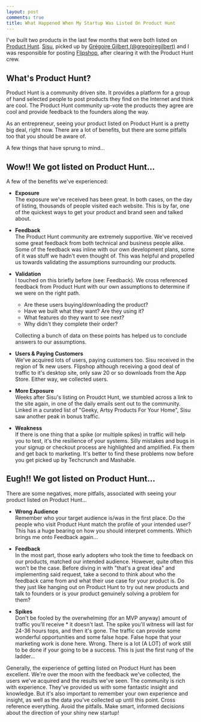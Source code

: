 ```yaml
---
layout: post
comments: true
title: What Happened When My Startup Was Listed On Product Hunt
---
```


I've built two products in the last few months that were both listed on [Product Hunt](http://producthunt.com). [Sisu](https://www.madewithsisu.com/), picked up by [Grégoire Gilbert (@gregoiregilbert)](http://twitter.com/gregoiregilbert) and I was responsible for posting [Flipshop](http://flipshop.io), after clearing it with the Product Hunt crew.

## What's Product Hunt?
Product Hunt is a community driven site. It provides a platform for a group of hand selected people to post products they find on the Internet and think are cool. The Product Hunt community up-vote the products they agree are cool and provide feedback to the founders along the way.

As an entrepreneur, seeing your product listed on Product Hunt is a pretty big deal, right now. There are a lot of benefits, but there are some pitfalls too that you should be aware of.

A few things that have sprung to mind…

## Wow!! We got listed on Product Hunt…
A few of the benefits we've experienced:

* **Exposure**  
The exposure we've received has been great. In both cases, on the day of listing, thousands of people visited each website. This is by far, one of the quickest ways to get your product and brand seen and talked about.

* **Feedback**  
The Product Hunt community are extremely supportive. We've received some great feedback from both technical and business people alike. Some of the feedback was inline with our own development plans, some of it was stuff we hadn't even thought of. This was helpful and propelled us towards validating the assumptions surrounding our products.

* **Validation**  
I touched on this briefly before (see: Feedback). We cross referenced feedback from Product Hunt with our own assumptions to determine if we were on the right path.
  * Are these users buying/downloading the product?
  * Have we built what they want? Are they using it?
  * What features do they want to see next?
  * Why didn't they complete their order?  

  Collecting a bunch of data on these points has helped us to conclude answers to our assumptions.

* **Users & Paying Customers**  
We've acquired lots of users, paying customers too. Sisu received in the region of 1k new users. Flipshop although receiving a good deal of traffic to it's desktop site, only saw 20 or so downloads from the App Store. Either way, we collected users.

* **More Exposure**  
Weeks after Sisu's listing on Proudct Hunt, we stumbled across a link to the site again, in one of the daily emails sent out to the community. Linked in a curated list of "Geeky, Artsy Products For Your Home", Sisu saw another peak in bonus traffic.

* **Weakness**  
If there is one thing that a spike (or multiple spikes) in traffic will help you to test, it's the resilience of your systems. Silly mistakes and bugs in your signup or checkout process are highlighted and amplified. Fix them and get back to marketing. It's better to find these problems now before you get picked up by Techcrunch and Mashable.

## Eugh!! We got listed on Product Hunt…
There are some negatives, more pitfalls, associated with seeing your product listed on Product Hunt…

* **Wrong Audience**  
Remember who your target audience is/was in the first place. Do the people who visit Product Hunt match the profile of your intended user? This has a huge bearing on how you should interpret comments. Which brings me onto Feedback again…

* **Feedback**  
In the most part, those early adopters who took the time to feedback on our products, matched our intended audience. However, quite often this won't be the case. Before diving in with "that's a great idea" and implementing said request, take a second to think about who the feedback came from and what their use case for your product is. Do they just like hanging out on Product Hunt to try out new products and talk to founders or is your product genuinely solving a problem for them?

* **Spikes**  
Don't be fooled by the overwhelming (for an MVP anyway) amount of traffic you'll receive * it doesn't last. The spike you'll witness will last for 24-36 hours tops, and then it's gone. The traffic can provide some wonderful opportunities and some false hope. False hope that your marketing work is done here. Wrong. There is a lot (A LOT) of work still to be done if your going to be a success. This is just the first rung of the ladder…

Generally, the experience of getting listed on Product Hunt has been excellent. We're over the moon with the feedback we've collected, the users we've acquired and the results we've seen. The community is rich with experience. They've provided us with some fantastic insight and knowledge. But it's also important to remember your own experience and insight, as well as the data you've collected up until this point. Cross reference everything. Avoid the pitfalls. Make smart, informed decisions about the direction of your shiny new startup!